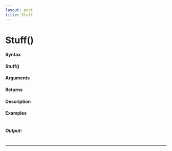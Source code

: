 ```yaml
---
layout: post
title: Stuff
---
```


# Stuff()


#### Syntax

#### Stuff()

#### Arguments

#### Returns

#### Description

#### Examples

```

```

##### Output:

```

```

---